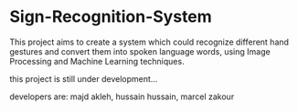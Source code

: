 # Sign-Recognition-System
This project aims to create a system which could recognize different hand gestures 
and convert them into spoken language words, using Image Processing and Machine Learning techniques.

this project is still under development...

developers are:
majd akleh,  hussain hussain, marcel zakour
